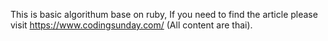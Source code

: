 This is basic algorithum base on ruby, If you need to find the article please visit https://www.codingsunday.com/ (All content are thai).